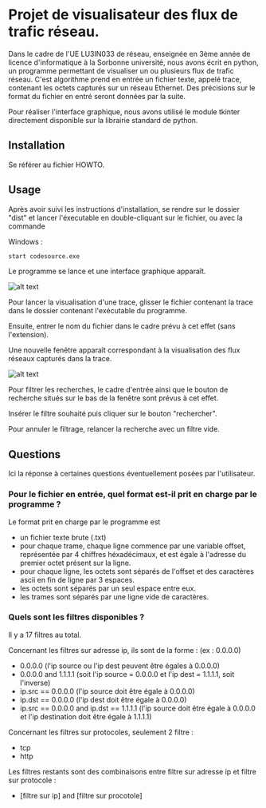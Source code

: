 
# Projet de visualisateur des flux de trafic réseau.

Dans le cadre de l'UE LU3IN033 de réseau, enseignée en 3ème année de licence d'informatique à la Sorbonne université, nous avons écrit en python, un programme permettant de visualiser un ou plusieurs flux de trafic réseau. 
C'est algorithme prend en entrée un fichier texte, appelé trace, contenant les octets capturés sur un réseau Ethernet.
Des précisions sur le format du fichier en entré seront données par la suite.

Pour réaliser l'interface graphique, nous avons utilisé le module tkinter directement disponible sur la librairie standard de python.


## Installation

Se référer au fichier HOWTO.

## Usage

Après avoir suivi les instructions d'installation, se rendre sur le dossier "dist" et lancer l'éxecutable en double-cliquant sur le fichier, ou avec la commande

Windows :

```bash
start codesource.exe
```

Le programme se lance et une interface graphique apparaît.

![alt text](https://github.com/soufianeelm/Reseau/blob/main/image_2022-12-09_230907208.png?raw=true)

Pour lancer la visualisation d'une trace, glisser le fichier contenant la trace dans le dossier contenant l'exécutable du programme.

Ensuite, entrer le nom du fichier dans le cadre prévu à cet effet (sans l'extension).

Une nouvelle fenêtre apparaît correspondant à la visualisation des flux réseaux capturés dans la trace.

![alt text](https://github.com/soufianeelm/Reseau/blob/main/image_2022-12-09_231532572.png?raw=true)

Pour filtrer les recherches, le cadre d'entrée ainsi que le bouton de recherche situés sur le bas de la fenêtre sont prévus à cet effet.

Insérer le filtre souhaité puis cliquer sur le bouton "rechercher".

Pour annuler le filtrage, relancer la recherche avec un filtre vide.

## Questions

Ici la réponse à certaines questions éventuellement posées par l'utilisateur.

### Pour le fichier en entrée, quel format est-il prit en charge par le programme ?

Le format prit en charge par le programme est

- un fichier texte brute (.txt)
- pour chaque trame, chaque ligne commence par une variable offset, représentée par 4 chiffres héxadécimaux, et est égale à l'adresse du premier octet présent sur la ligne.
- pour chaque ligne, les octets sont séparés de l'offset et des caractères ascii en fin de ligne par 3 espaces.
- les octets sont séparés par un seul espace entre eux.
- les trames sont séparés par une ligne vide de caractères. 
     
### Quels sont les filtres disponibles ?

Il y a 17 filtres au total.

Concernant les filtres sur adresse ip, ils sont de la forme : (ex : 0.0.0.0)

- 0.0.0.0 (l'ip source ou l'ip dest peuvent être égales à 0.0.0.0) 
- 0.0.0.0 and 1.1.1.1 (soit l'ip source = 0.0.0.0 et l'ip dest = 1.1.1.1, soit l'inverse)
- ip.src == 0.0.0.0 (l'ip source doit être égale à 0.0.0.0)
- ip.dst == 0.0.0.0 (l'ip dest doit être égale à 0.0.0.0)
- ip.src == 0.0.0.0 and ip.dst == 1.1.1.1 (l'ip source doit être égale à 0.0.0.0 et l'ip destination doit être égale à 1.1.1.1)

Concernant les filtres sur protocoles, seulement 2 filtre :

- tcp
- http

Les filtres restants sont des combinaisons entre filtre sur adresse ip et filtre sur protocole :

- [filtre sur ip] and [filtre sur procotole]
